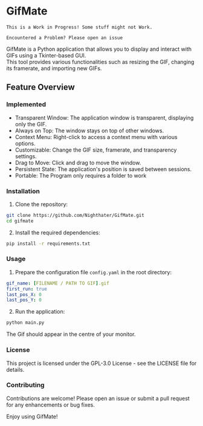 # GifMate

```
This is a Work in Progress! Some stuff might not Work.

Encountered a Problem? Please open an issue
```

GifMate is a Python application that allows you to display and interact with GIFs using a Tkinter-based GUI.  
This tool provides various functionalities such as resizing the GIF, changing its framerate, and importing new GIFs.

## Feature Overview

### Implemented

- Transparent Window: The application window is transparent, displaying only the GIF.
- Always on Top: The window stays on top of other windows.
- Context Menu: Right-click to access a context menu with various options.
- Customizable: Change the GIF size, framerate, and transparency settings.
- Drag to Move: Click and drag to move the window.
- Persistent State: The application's position is saved between sessions.
- Portable: The Program only requires a folder to work

### Installation

1. Clone the repository:

``` bash
git clone https://github.com/Nighthater/GifMate.git
cd gifmate
```

2. Install the required dependencies:

```bash
pip install -r requirements.txt
```
### Usage

1. Prepare the configuration file  ```config.yaml``` in the root directory:

```yaml
gif_name: [FILENAME / PATH TO GIF].gif
first_run: true
last_pos_X: 0
last_pos_Y: 0
```

2. Run the application:

```bash
python main.py
```

The Gif should appear in the centre of your monitor.

### License

This project is licensed under the GPL-3.0 License - see the LICENSE file for details.

### Contributing

Contributions are welcome! Please open an issue or submit a pull request for any enhancements or bug fixes.

Enjoy using GifMate!
